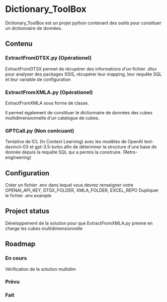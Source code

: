 # Dictionary_ToolBox

Dictionary_ToolBox est un projet python contenant des outils pour consitiuer un dictionnaire de données.

## Contenu

### ExtractFromDTSX.py (Opérationel) 
ExtractFromDTSX permet de récupérer des informations d'un fichier .dtsx pour analyser des packages SSIS, récupérer leur mapping, leur requête SQL et leur variable de configuration

### ExtractFromXMLA.py (Opérationel)
ExtractFromXMLA sous forme de classe.

Il permet également de constituer le dictionnaire de données des cubes mutlidimensionnelle d'un catalogue de cubes.

### GPTCall.py (Non conlcuant)
Tentative de ICL (In Context Learning) avec les modèles de OpenAI text-davincii-03 et gpt-3.5-turbo afin de déterminer la structure d'une base de donnée depuis la requête SQL qui a permis la construire. (Retro-engineering)

## Configuration

Créer un fichier .env dans lequel vous devrez renseigner votre OPENAI_API_KEY, DTSX_FOLDER, XMLA_FOLDER, EXCEL_REPO
Dupliquer le fichier .env.example

## Project status

Développement de la solution pour que ExtractFromXMLA.py prenne en charge les cubes multidimensionnelle

## Roadmap

### En cours

Vérification de la solution multidim

### Prévu

### Fait

